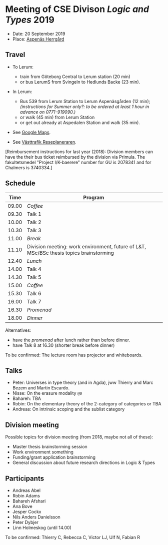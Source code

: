 # Meeting of CSE Divison _Logic and Types_ 2019

- Date: 20 September 2019
- Place: [Aspenäs Herrgård](http://www.aspenasherrgard.se/)

## Travel

- To Lerum:
  * train from Göteborg Central to Lerum station (20 min)
  * or bus LerumS from Svingeln to Hedlunds Backe (23 min).

- In Lerum:
  * Bus 539 from Lerum Station to Lerum Aspenäsgården (12 min);
    _(instructions for Summer only?: to be ordered at least 1 hour in advance on 0771-919090.)_
  * or walk (45 min) from Lerum Station
  * or get out already at Aspedalen Station and walk (35 min).

- See [Google Maps](https://www.google.se/maps).
- See [Västtrafik Reseplaneraren](https://www.vasttrafik.se/reseplanering/reseplaneraren/).

[Reimbursement instructions for last year (2018):
Division members can have the their bus ticket reimbursed by the division via Primula.
The fakultetsmedel "Project I/K-baerere" number for GU is 2078341 and for Chalmers is 3740334.]


## Schedule

| Time | Program |
|---|---|
| 09.00 | _Coffee_
| 09.30 | Talk 1
| 10.00 | Talk 2
| 10.30 | Talk 3
| 11.00 | _Break_
| 11.10 | Division meeting: work environment, future of L&T, MSc/BSc thesis topics brainstorming
| 12.40 | _Lunch_
| 14.00 | Talk 4
| 14.30 | Talk 5
| 15.00 | _Coffee_
| 15.30 | Talk 6
| 16.00 | Talk 7
| 16.30 | _Promenad_
| 18.00 | _Dinner_

Alternatives:

- have the _promenad_ after lunch rather than before dinner.
- have Talk 8 at 16.30 (shorter break before dinner)

To be confirmed: The lecture room has projector and whiteboards.

## Talks

- Peter: Universes in type theory (and in Agda), jww Thierry and Marc Bezem and Martin Escardo.
- Nisse: On the erasure modality `@0`
- Bahareh: TBA
- Robin: On the elementary theory of the 2-category of categories or TBA
- Andreas: On intrinsic scoping and the sublist category

## Division meeting

Possible topics for division meeting (from 2018, maybe not all of these):

- Master thesis brainstorming session
- Work environment something
- Funding/grant application brainstorming
- General discussion about future research directions in Logic & Types

## Participants

- Andreas Abel
- Robin Adams
- Bahareh Afshari
- Ana Bove
- Jesper Cockx
- Nils Anders Danielsson
- Peter Dybjer
- Linn Holmeskog (until 14.00)

To be confirmed: Thierry C, Rebecca C, Victor LJ, Ulf N, Fabian R
